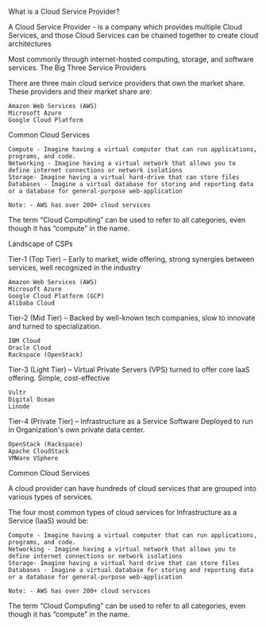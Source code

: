 What is a Cloud Service Provider?

A Cloud Service Provider - is a company which provides multiple Cloud Services, ​and those Cloud Services can be chained together to create cloud architectures​

Most commonly through internet-hosted computing, storage, and software services.
The Big Three Service Providers

There are three main cloud service providers that own the market share. These providers and their market share are:

    Amazon Web Services (AWS)
    Microsoft Azure 
    Google Cloud Platform

Common Cloud Services

    Compute​ - Imagine having a virtual computer that​ can run applications, programs, and code.
    Networking​ - Imagine having a virtual network that allows you to define internet connections or network isolations
    Storage​- Imagine having a virtual hard-drive that​ can store files
    Databases​ - Imagine a virtual database for storing and reporting data or a database for general-purpose web-application

    Note: - AWS has over 200+ cloud services

The term “Cloud Computing” can be used to refer to all categories, even though it has “compute” in the name.



Landscape of CSPs

Tier-1 (Top Tier) – Early to market, wide offering, strong synergies between services, well recognized in the industry

    Amazon Web Services (AWS)
    Microsoft Azure
    Google Cloud Platform (GCP)
    Alibaba Cloud

Tier-2 (Mid Tier) – Backed by well-known tech companies, slow to innovate and turned to specialization.

    IBM Cloud
    Oracle Cloud
    Rackspace (OpenStack)

Tier-3 (Light Tier) – Virtual Private Servers (VPS) turned to offer core IaaS offering. Simple, cost-effective

    Vultr
    Digital Ocean
    Linode

    
Tier-4 (Private Tier) – Infrastructure as a Service Software Deployed to run in Organization's own private data center. 

    OpenStack (Rackspace)
    Apache CloudStack
    VMWare VSphere

    
Common Cloud Services

A cloud provider can have hundreds of cloud services that are grouped into various types of services.

The four most common types of cloud services for Infrastructure as a Service (IaaS) would be:

    Compute​ - Imagine having a virtual computer that​ can run applications, programs, and code.
    Networking​ - Imagine having a virtual network that allows you to define internet connections or network isolations
    Storage​- Imagine having a virtual hard drive that​ can store files
    Databases​ - Imagine a virtual database for storing and reporting data or a database for general-purpose web-application

    Note: - AWS has over 200+ cloud services

The term “Cloud Computing” can be used to refer to all categories, even though it has “compute” in the name.

    
    
